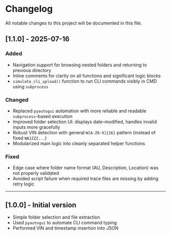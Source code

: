 # Changelog

All notable changes to this project will be documented in this file.

## [1.1.0] - 2025-07-16
### Added
- Navigation support for browsing nested folders and returning to previous directory
- Inline comments for clarity on all functions and significant logic blocks
- `simulate_cli_upload()` function to run CLI commands visibly in CMD using `subprocess`

### Changed
- Replaced `pyautogui` automation with more reliable and readable `subprocess`-based execution
- Improved folder selection UI: displays date-modified, handles invalid inputs more gracefully
- Robust VIN detection with general `W[A-Z0-9]{16}` pattern (instead of fixed `WA1ZZZ...`)
- Modularized main logic into cleanly separated helper functions

### Fixed
- Edge case where folder name format (AU, Description, Location) was not properly validated
- Avoided script failure when required trace files are missing by adding retry logic

---

## [1.0.0] - Initial version
- Simple folder selection and file extraction
- Used `pyautogui` to automate CLI command typing
- Performed VIN and timestamp insertion into JSON